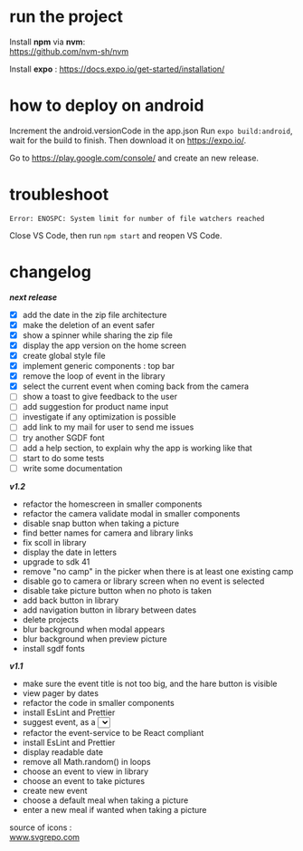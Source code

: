 # run the project

Install **npm** via **nvm**:  
https://github.com/nvm-sh/nvm

Install **expo** : https://docs.expo.io/get-started/installation/

# how to deploy on android

Increment the android.versionCode in the app.json
Run `expo build:android`, wait for the build to finish. Then download it on https://expo.io/.

Go to https://play.google.com/console/ and create an new release.

# troubleshoot

`Error: ENOSPC: System limit for number of file watchers reached`

Close VS Code, then run `npm start` and reopen VS Code.

# changelog

**_next release_**

- [x] add the date in the zip file architecture
- [x] make the deletion of an event safer
- [x] show a spinner while sharing the zip file
- [x] display the app version on the home screen
- [x] create global style file
- [x] implement generic components : top bar
- [x] remove the loop of event in the library
- [x] select the current event when coming back from the camera
- [ ] show a toast to give feedback to the user
- [ ] add suggestion for product name input
- [ ] investigate if any optimization is possible
- [ ] add link to my mail for user to send me issues
- [ ] try another SGDF font
- [ ] add a help section, to explain why the app is working like that
- [ ] start to do some tests
- [ ] write some documentation

**_v1.2_**

- refactor the homescreen in smaller components
- refactor the camera validate modal in smaller components
- disable snap button when taking a picture
- find better names for camera and library links
- fix scoll in library
- display the date in letters
- upgrade to sdk 41
- remove "no camp" in the picker when there is at least one existing camp
- disable go to camera or library screen when no event is selected
- disable take picture button when no photo is taken
- add back button in library
- add navigation button in library between dates
- delete projects
- blur background when modal appears
- blur background when preview picture
- install sgdf fonts

**_v1.1_**

- make sure the event title is not too big, and the hare button is visible
- view pager by dates
- refactor the code in smaller components
- install EsLint and Prettier
- suggest event, as a <select></select>
- refactor the event-service to be React compliant
- install EsLint and Prettier
- display readable date
- remove all Math.random() in loops
- choose an event to view in library
- choose an event to take pictures
- create new event
- choose a default meal when taking a picture
- enter a new meal if wanted when taking a picture

source of icons :  
www.svgrepo.com
